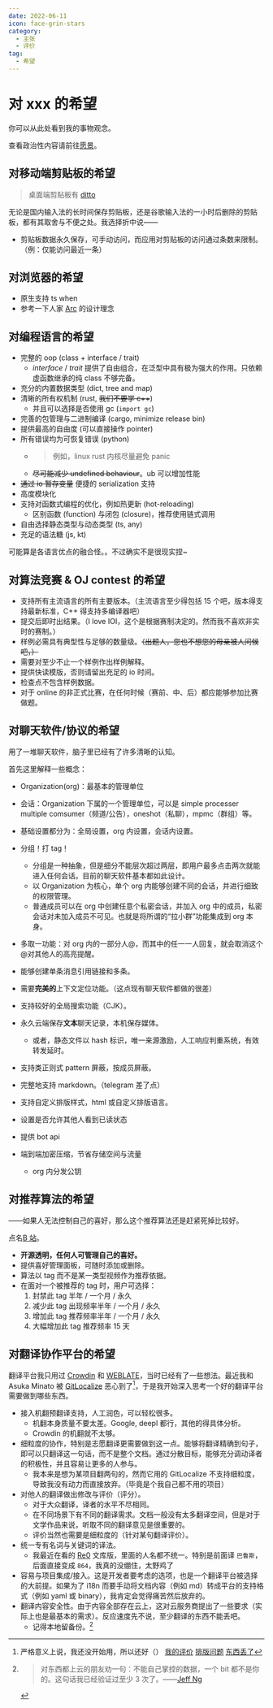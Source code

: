 ```yaml
---
date: 2022-06-11
icon: face-grin-stars
category:
  - 主张
  - 评价
tag:
  - 希望
---
```


# 对 xxx 的希望

你可以从此处看到我的事物观念。

查看政治性内容请前往[愿景](./wish.md)。

## 对移动端剪贴板的希望

> 桌面端剪贴板有 [ditto](../farraginous/recommend_packages.md#ditto)

无论是国内输入法的长时间保存剪贴板，还是谷歌输入法的一小时后删除的剪贴板，都有其取舍与不便之处。我选择折中说——

- 剪贴板数据永久保存<Badge type="tip" text="仅文本数据" />，可手动访问，而应用对剪贴板的访问通过条数来限制。（例：仅能访问最近一条）

## 对浏览器的希望

- 原生支持 ts when
- 参考一下人家 [Arc](https://type.cyhsu.xyz/2022/08/arc/) 的设计理念

## 对编程语言的希望

- 完整的 oop (class + interface / trait)
  - _interface_ / _trait_ 提供了自由组合，在泛型中具有极为强大的作用。只依赖虚函数继承的纯 class 不够完备。
- 充分的内置数据类型 (dict, tree and map)
- 清晰的所有权机制 (rust, ~~我们不要学 c++~~)
  - 并且可以选择是否使用 gc (`import gc`)
- 完善的包管理与二进制编译 (cargo, minimize release bin)
- 提供最高的自由度 (可以直接操作 pointer)
- 所有错误均为可恢复错误 (python)
  - > 例如，linux rust 内核尽量避免 panic
  - ~~尽可能减少 undefined behaviour~~。ub 可以增加性能
- ~~通过 io 暂存变量~~ 便捷的 serialization 支持
- 高度模块化
- 支持对函数式编程的优化，例如热更新 (hot-reloading)
  - 区别函数 (function) 与闭包 (closure)，推荐使用链式调用
- 自由选择静态类型与动态类型 (ts, any)
- 充足的语法糖 (js, kt)

可能算是各语言优点的融合怪。。不过确实不是很现实捏~

## 对算法竞赛 & OJ contest 的希望

- 支持所有主流语言的所有主要版本。（主流语言至少得包括 15 个吧，版本得支持最新标准，C++ 得支持多编译器吧）
- 提交后即时出结果。（I love IOI，这个是根据赛制决定的。然而我不喜欢非实时的赛制。）
- 样例必需具有典型性与足够的数量级。~~（出题人，您也不想您的母亲被人问候吧，）~~
- 需要对至少不止一个样例作出样例解释。
- 提供快读模版，否则请留出充足的 io 时间。
- 检查点不包含样例数据。
- 对于 online 的非正式比赛，在任何时候（赛前、中、后）都应能够参加比赛做题。

## 对聊天软件/协议的希望

用了一堆聊天软件，脑子里已经有了许多清晰的认知。

首先这里解释一些概念：

- Organization(org)：最基本的管理单位
- 会话：Organization 下属的一个管理单位，可以是 simple processer multiple comsumer（频道/公告），oneshot（私聊），mpmc（群组）等。
- 基础设置都分为：全局设置，org 内设置，会话内设置。

- 分组！打 tag！
  - 分组是一种抽象，但是细分不能层次超过两层，即用户最多点击两次就能进入任何会话。目前的聊天软件基本都如此设计。
  - 以 Organization 为核心，单个 org 内能够创建不同的会话，并进行细致的权限管理。
  - 普通成员可以在 org 中创建任意个私密会话，并加入 org 中的成员，私密会话对未加入成员不可见。也就是将所谓的“拉小群”功能集成到 org 本身。
- 多取一功能：对 org 内的一部分人@，而其中的任一一人回复，就会取消这个@对其他人的高亮提醒。
- 能够创建单条消息引用链接和多条。
- 需要**完美的**上下文定位功能。（这点现有聊天软件都做的很差）
- 支持较好的全局搜索功能（CJK）。
- 永久云端保存**文本**聊天记录，本机保存媒体。
  - 或者，静态文件以 hash 标识，唯一来源激励，人工响应判重系统，有效转发延时。
- 支持类正则式 pattern 屏蔽，按成员屏蔽。
- 完整地支持 markdown。（telegram 差了点）
- 支持自定义排版样式，html 或自定义排版语言。
- 设置是否允许其他人看到已读状态
- 提供 bot api
- 端到端加密压缩，节省存储空间与流量
  - org 内分发公钥

## 对推荐算法的希望

<div class="subtitle">——如果人无法控制自己的喜好，那么这个推荐算法还是赶紧死掉比较好。</div>

点名[B 站](https://www.bilibili.com)。

- **开源透明，任何人可管理自己的喜好。**
- 提供喜好管理面板，可随时添加或删除。
- 算法以 tag 而不是某一类型视频作为推荐依据。
- 在面对一个被推荐的 tag 时，用户可选择：
  1. 封禁此 tag 半年 / 一个月 / 永久
  2. 减少此 tag 出现频率半年 / 一个月 / 永久
  3. 增加此 tag 推荐频率半年 / 一个月 / 永久
  4. 大幅增加此 tag 推荐频率 15 天

<!-- ## 对登录验证的希望
类似*以 Google 账号登录* 这种模式是非常好的，免去了繁琐的注册过程。但是 Google 会禁止不符合 Google 安全标准的网站使用它们的 API？ -->

## 对翻译协作平台的希望

翻译平台我只用过 [Crowdin](https://crowdin.com/) 和 [WEBLATE](https://weblate.org/zh-hans/)，当时已经有了一些想法。最近我和 Asuka Minato 被 [GitLocalize](https://gitlocalize.com/) 恶心到了[^1]，于是我开始深入思考一个好的翻译平台需要做到哪些东西。

[^1]: 严格意义上说，我还没开始用，所以还好（） [我的评价](https://t.me/withabsolutex/1532) [排版问题](https://t.me/absxsgroup/6316) [东西丢了](https://t.me/absxsgroup/6331)

- 接入机翻预翻译支持，人工润色，可以轻松很多。
  - 机翻本身质量不要太差。Google, deepl 都行，其他的得具体分析。
  - Crowdin 的机翻就不太够。
- 细粒度的协作，特别是志愿翻译更需要做到这一点。能够将翻译精确到句子，即可以只翻译这一句话，而不是整个文档。通过分散目标，能够充分调动译者的积极性，并且容易让更多的人参与。
  - 我本来是想为某项目翻两句的，然而它用的 GitLocalize 不支持细粒度，导致我没有动力而直接放弃。（毕竟是个我自己都不用的项目）
- 对他人的翻译做出修改与评价（评分）。
  - 对于大众翻译，译者的水平不尽相同。
  - 在不同场景下有不同的翻译需求。文档一般没有太多翻译空间，但是对于文学作品来说，听取不同的翻译意见是很重要的。
  - 评价当然也需要是细粒度的（针对某句翻译评价）。
- 统一专有名词与关键词的译法。
  - 我最近在看的 [Re0](https://github.com/re-zero-khis/re0-web) 文库版，里面的人名都不统一。<heimu>特别是前面译 `巴鲁斯`，后面直接变成 `864`，我真的没绷住，太野鸡了</heimu>
- 容易与项目集成/接入。这是开发者要考虑的选项，也是一个翻译平台被选择的大前提。如果为了 i18n 而要手动将文档内容（例如 md）转成平台的支持格式（例如 yaml 或 binary），我肯定会觉得痛苦然后放弃的。
- 翻译内容安全性。由于内容全部存在云上，这对云服务商提出了一些要求（实际上也是最基本的需求）。反应速度先不说，至少翻译的东西不能丢吧。
  - 记得本地留备份。[^2]

[^2]: > 对东西都上云的朋友劝一句：不能自己掌控的数据，一个 bit 都不是你的。这句话我已经验证过至少 3 次了。——[Jeff Ng](https://t.me/c/1969322282/14)

<dated date="20240327"/>
